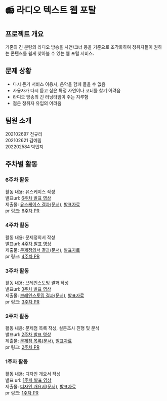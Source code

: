 # 📻 라디오 텍스트 웹 포탈

## 프로젝트 개요
기존의 긴 분량의 라디오 방송을 사연/코너 등을 기준으로 조각화하여 청취자들이 원하는 콘텐츠를 쉽게 찾아볼 수 있는 웹 포털 서비스.


## 문제 상황
- 다시 듣기 서비스 이용시, 음악을 함께 들을 수 없음
- 사용자가 다시 듣고 싶은 특정 사연이나 코너를 찾기 어려움
- 라디오 방송의 긴 러닝타임이 주는 지루함
- 젊은 청취자 유입의 어려움


## 팀원 소개
202102697 전규리  
202102621 김예림  
202202584 박민지

## 주차별 활동
### 6주차 활동
활동 내용: 유스케이스 작성  
발표url: [6주차 발표 영상]()  
제출물: [유스케이스 결과(문서)](./docs/7조-6주차-피스캐스트-유스케이스.pdf), [발표자료](./docs/7조-6주차-피스캐스트-발표자료.pdf)  
pr 링크: [6주차 PR](https://github.com/radio-portal/radio-portal/pull/8)

### 4주차 활동
활동 내용: 문제정의서 작성  
발표url: [4주차 발표 영상](https://youtu.be/O3rTbBs1tIk)  
제출물: [문제정의서 결과(문서)](./docs/7조-4주차-피스캐스트-문제정의서.pdf), [발표자료](./docs/7조-4주차-피스캐스트-발표자료.pdf)  
pr 링크: [4주차 PR](https://github.com/radio-portal/radio-portal/pull/7)

### 3주차 활동
활동 내용: 브레인스토밍 결과 작성  
발표url: [3주차 발표 영상](https://www.youtube.com/watch?v=Bc2txOAU6Z8)  
제출물: [브레인스토밍 결과(문서)](./docs/7조-3주차-피스캐스트-브레인스토밍%20결과.pdf), [발표자료](docs/7조-3주차-피스캐스트-발표자료.pdf)  
pr 링크: [3주차 PR](https://github.com/radio-portal/radio-portal/pull/6)

### 2주차 활동
활동 내용: 문제점 목록 작성, 설문조사 진행 및 분석  
발표url: [2주차 발표 영상](https://www.youtube.com/watch?v=bMJGFPFRQe0&ab_channel=%EB%B0%95%EB%AF%BC%EC%A7%80)   
제출물: [문제점 목록(문서)](./docs/7조-2주차-피스캐스트-문제점%20개요서.pdf), [발표자료](./docs/7조-2주차-피스캐스트-발표자료.pdf)  
pr 링크: [2주차 PR](https://github.com/radio-portal/radio-portal/pull/2)


### 1주차 활동 
활동 내용: 디자인 개요서 작성  
발표 url: [1주차 발표 영상](https://youtu.be/V-AReXKBTvU)  
제출물: [디자인 개요서(문서)](https://github.com/radio-portal/radio-portal/blob/main/docs/1%EC%A3%BC%EC%B0%A8_%EB%94%94%EC%9E%90%EC%9D%B8%EA%B0%9C%EC%9A%94%EC%84%9C_7%EC%A1%B0.pdf), [발표자료](https://github.com/radio-portal/radio-portal/blob/main/docs/1%EC%A3%BC%EC%B0%A8_%EB%94%94%EC%9E%90%EC%9D%B8%EA%B0%9C%EC%9A%94%EC%84%9C_7%EC%A1%B0.pdf)  
pr 링크: [1주차 PR](https://github.com/radio-portal/radio-portal/pull/1)